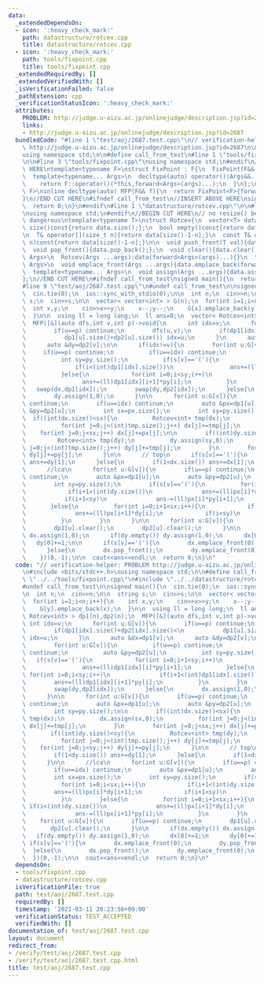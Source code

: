 ```yaml
---
data:
  _extendedDependsOn:
  - icon: ':heavy_check_mark:'
    path: datastructure/rotcev.cpp
    title: datastructure/rotcev.cpp
  - icon: ':heavy_check_mark:'
    path: tools/fixpoint.cpp
    title: tools/fixpoint.cpp
  _extendedRequiredBy: []
  _extendedVerifiedWith: []
  _isVerificationFailed: false
  _pathExtension: cpp
  _verificationStatusIcon: ':heavy_check_mark:'
  attributes:
    PROBLEM: http://judge.u-aizu.ac.jp/onlinejudge/description.jsp?id=2687
    links:
    - http://judge.u-aizu.ac.jp/onlinejudge/description.jsp?id=2687
  bundledCode: "#line 1 \"test/aoj/2687.test.cpp\"\n// verification-helper: PROBLEM\
    \ http://judge.u-aizu.ac.jp/onlinejudge/description.jsp?id=2687\n\n#include <bits/stdc++.h>\n\
    using namespace std;\n\n#define call_from_test\n#line 1 \"tools/fixpoint.cpp\"\
    \n\n#line 3 \"tools/fixpoint.cpp\"\nusing namespace std;\n#endif\n//BEGIN CUT\
    \ HERE\ntemplate<typename F>\nstruct FixPoint : F{\n  FixPoint(F&& f):F(forward<F>(f)){}\n\
    \  template<typename... Args>\n  decltype(auto) operator()(Args&&... args) const{\n\
    \    return F::operator()(*this,forward<Args>(args)...);\n  }\n};\ntemplate<typename\
    \ F>\ninline decltype(auto) MFP(F&& f){\n  return FixPoint<F>{forward<F>(f)};\n\
    }\n//END CUT HERE\n#ifndef call_from_test\n//INSERT ABOVE HERE\nsigned main(){\n\
    \  return 0;\n}\n#endif\n#line 1 \"datastructure/rotcev.cpp\"\n\n#line 3 \"datastructure/rotcev.cpp\"\
    \nusing namespace std;\n#endif\n//BEGIN CUT HERE\n// no resize() because it is\
    \ dangerous\ntemplate<typename T>\nstruct Rotcev{\n  vector<T> data;\n\n  size_t\
    \ size()const{return data.size();};\n  bool empty()const{return data.empty();}\n\
    \n  T& operator[](size_t n){return data[size()-1-n];}\n  const T& operator[](size_t\
    \ n)const{return data[size()-1-n];}\n\n  void push_front(T val){data.push_back(val);}\n\
    \  void pop_front(){data.pop_back();};\n  void clear(){data.clear();}\n\n  template<typename...\
    \ Args>\n  Rotcev(Args ...args):data(forward<Args>(args)...){}\n  template<typename...\
    \ Args>\n  void emplace_front(Args ...args){data.emplace_back(forward<Args>(args)...);}\n\
    \  template<typename... Args>\n  void assign(Args ...args){data.assign(forward<Args>(args)...);}\n\
    };\n//END CUT HERE\n#ifndef call_from_test\nsigned main(){\n  return 0;\n}\n#endif\n\
    #line 9 \"test/aoj/2687.test.cpp\"\n#undef call_from_test\n\nsigned main(){\n\
    \  cin.tie(0);\n  ios::sync_with_stdio(0);\n\n  int n;\n  cin>>n;\n\n  string\
    \ s;\n  cin>>s;\n\n  vector< vector<int> > G(n);\n  for(int i=1;i<n;i++){\n  \
    \  int x,y;\n    cin>>x>>y;\n    x--;y--;\n    G[x].emplace_back(y);\n    G[y].emplace_back(x);\n\
    \  }\n\n  using ll = long long;\n  ll ans=0;\n  vector< Rotcev<int> > dp1(n),dp2(n);\n\
    \  MFP([&](auto dfs,int v,int p)->void{\n      int idx=v;\n      for(int u:G[v]){\n\
    \        if(u==p) continue;\n        dfs(u,v);\n        if(dp1[idx].size()+dp2[idx].size()<\n\
    \           dp1[u].size()+dp2[u].size()) idx=u;\n      }\n      auto &dx=dp1[v];\n\
    \      auto &dy=dp2[v];\n\n      if(idx!=v){\n        for(int u:G[v]){\n     \
    \     if(u==p) continue;\n          if(u==idx) continue;\n          auto &py=dp2[u];\n\
    \          int sy=py.size();\n          if(s[v]=='('){\n            for(int i=0;i+1<sy;i++)\n\
    \              if(i<(int)dp1[idx].size())\n                ans+=(ll)dp1[idx][i]*py[i+1];\n\
    \          }else{\n            for(int i=0;i<sy;i++)\n              if(i+1<(int)dp1[idx].size())\n\
    \                ans+=(ll)dp1[idx][i+1]*py[i];\n          }\n        }\n     \
    \   swap(dx,dp1[idx]);\n        swap(dy,dp2[idx]);\n      }else{\n        dx.assign(1,0);\n\
    \        dy.assign(1,0);\n      }\n\n      for(int u:G[v]){\n        if(u==p)\
    \ continue;\n        if(u==idx) continue;\n        auto &px=dp1[u];\n        auto\
    \ &py=dp2[u];\n        int sx=px.size();\n        int sy=py.size();\n\n      \
    \  if((int)dx.size()<sx){\n          Rotcev<int> tmp(dx);\n          dx.assign(sx,0);\n\
    \          for(int j=0;j<(int)tmp.size();j++) dx[j]+=tmp[j];\n        }\n    \
    \    for(int j=0;j<sx;j++) dx[j]+=px[j];\n\n        if((int)dy.size()<sy){\n \
    \         Rotcev<int> tmp(dy);\n          dy.assign(sy,0);\n          for(int\
    \ j=0;j<(int)tmp.size();j++) dy[j]+=tmp[j];\n        }\n        for(int j=0;j<sy;j++)\
    \ dy[j]+=py[j];\n      }\n\n      // top\n      if(s[v]=='('){\n        if(1<dy.size())\
    \ ans+=dy[1];\n      }else{\n        if(1<dx.size()) ans+=dx[1];\n      }\n\n\
    \      //lca\n      for(int u:G[v]){\n        if(u==p) continue;\n        if(u==idx)\
    \ continue;\n        auto &px=dp1[u];\n        auto &py=dp2[u];\n        int sx=px.size();\n\
    \        int sy=py.size();\n        if(s[v]=='('){\n          for(int i=0;i<sx;i++){\n\
    \            if(i+1<(int)dy.size())\n              ans+=(ll)px[i]*dy[i+1];\n \
    \           if(i+1<sy)\n              ans-=(ll)px[i]*py[i+1];\n          }\n \
    \       }else{\n          for(int i=0;i+1<sx;i++){\n            if(i<(int)dy.size())\n\
    \              ans+=(ll)px[i+1]*dy[i];\n            if(i<sy)\n              ans-=(ll)px[i+1]*py[i];\n\
    \          }\n        }\n      }\n\n      for(int u:G[v]){\n        if(u==p) continue;\n\
    \        dp1[u].clear();\n        dp2[u].clear();\n      }\n\n      if(dx.empty())\
    \ dx.assign(1,0);\n      if(dy.empty()) dy.assign(1,0);\n      dx[0]+=1;\n   \
    \   dy[0]+=1;\n\n      if(s[v]=='('){\n        dx.emplace_front(0);\n        dy.pop_front();\n\
    \      }else{\n        dx.pop_front();\n        dy.emplace_front(0);\n      }\n\
    \    })(0,-1);\n\n  cout<<ans<<endl;\n  return 0;\n}\n"
  code: "// verification-helper: PROBLEM http://judge.u-aizu.ac.jp/onlinejudge/description.jsp?id=2687\n\
    \n#include <bits/stdc++.h>\nusing namespace std;\n\n#define call_from_test\n#include\
    \ \"../../tools/fixpoint.cpp\"\n#include \"../../datastructure/rotcev.cpp\"\n\
    #undef call_from_test\n\nsigned main(){\n  cin.tie(0);\n  ios::sync_with_stdio(0);\n\
    \n  int n;\n  cin>>n;\n\n  string s;\n  cin>>s;\n\n  vector< vector<int> > G(n);\n\
    \  for(int i=1;i<n;i++){\n    int x,y;\n    cin>>x>>y;\n    x--;y--;\n    G[x].emplace_back(y);\n\
    \    G[y].emplace_back(x);\n  }\n\n  using ll = long long;\n  ll ans=0;\n  vector<\
    \ Rotcev<int> > dp1(n),dp2(n);\n  MFP([&](auto dfs,int v,int p)->void{\n     \
    \ int idx=v;\n      for(int u:G[v]){\n        if(u==p) continue;\n        dfs(u,v);\n\
    \        if(dp1[idx].size()+dp2[idx].size()<\n           dp1[u].size()+dp2[u].size())\
    \ idx=u;\n      }\n      auto &dx=dp1[v];\n      auto &dy=dp2[v];\n\n      if(idx!=v){\n\
    \        for(int u:G[v]){\n          if(u==p) continue;\n          if(u==idx)\
    \ continue;\n          auto &py=dp2[u];\n          int sy=py.size();\n       \
    \   if(s[v]=='('){\n            for(int i=0;i+1<sy;i++)\n              if(i<(int)dp1[idx].size())\n\
    \                ans+=(ll)dp1[idx][i]*py[i+1];\n          }else{\n           \
    \ for(int i=0;i<sy;i++)\n              if(i+1<(int)dp1[idx].size())\n        \
    \        ans+=(ll)dp1[idx][i+1]*py[i];\n          }\n        }\n        swap(dx,dp1[idx]);\n\
    \        swap(dy,dp2[idx]);\n      }else{\n        dx.assign(1,0);\n        dy.assign(1,0);\n\
    \      }\n\n      for(int u:G[v]){\n        if(u==p) continue;\n        if(u==idx)\
    \ continue;\n        auto &px=dp1[u];\n        auto &py=dp2[u];\n        int sx=px.size();\n\
    \        int sy=py.size();\n\n        if((int)dx.size()<sx){\n          Rotcev<int>\
    \ tmp(dx);\n          dx.assign(sx,0);\n          for(int j=0;j<(int)tmp.size();j++)\
    \ dx[j]+=tmp[j];\n        }\n        for(int j=0;j<sx;j++) dx[j]+=px[j];\n\n \
    \       if((int)dy.size()<sy){\n          Rotcev<int> tmp(dy);\n          dy.assign(sy,0);\n\
    \          for(int j=0;j<(int)tmp.size();j++) dy[j]+=tmp[j];\n        }\n    \
    \    for(int j=0;j<sy;j++) dy[j]+=py[j];\n      }\n\n      // top\n      if(s[v]=='('){\n\
    \        if(1<dy.size()) ans+=dy[1];\n      }else{\n        if(1<dx.size()) ans+=dx[1];\n\
    \      }\n\n      //lca\n      for(int u:G[v]){\n        if(u==p) continue;\n\
    \        if(u==idx) continue;\n        auto &px=dp1[u];\n        auto &py=dp2[u];\n\
    \        int sx=px.size();\n        int sy=py.size();\n        if(s[v]=='('){\n\
    \          for(int i=0;i<sx;i++){\n            if(i+1<(int)dy.size())\n      \
    \        ans+=(ll)px[i]*dy[i+1];\n            if(i+1<sy)\n              ans-=(ll)px[i]*py[i+1];\n\
    \          }\n        }else{\n          for(int i=0;i+1<sx;i++){\n           \
    \ if(i<(int)dy.size())\n              ans+=(ll)px[i+1]*dy[i];\n            if(i<sy)\n\
    \              ans-=(ll)px[i+1]*py[i];\n          }\n        }\n      }\n\n  \
    \    for(int u:G[v]){\n        if(u==p) continue;\n        dp1[u].clear();\n \
    \       dp2[u].clear();\n      }\n\n      if(dx.empty()) dx.assign(1,0);\n   \
    \   if(dy.empty()) dy.assign(1,0);\n      dx[0]+=1;\n      dy[0]+=1;\n\n     \
    \ if(s[v]=='('){\n        dx.emplace_front(0);\n        dy.pop_front();\n    \
    \  }else{\n        dx.pop_front();\n        dy.emplace_front(0);\n      }\n  \
    \  })(0,-1);\n\n  cout<<ans<<endl;\n  return 0;\n}\n"
  dependsOn:
  - tools/fixpoint.cpp
  - datastructure/rotcev.cpp
  isVerificationFile: true
  path: test/aoj/2687.test.cpp
  requiredBy: []
  timestamp: '2021-03-11 20:23:56+09:00'
  verificationStatus: TEST_ACCEPTED
  verifiedWith: []
documentation_of: test/aoj/2687.test.cpp
layout: document
redirect_from:
- /verify/test/aoj/2687.test.cpp
- /verify/test/aoj/2687.test.cpp.html
title: test/aoj/2687.test.cpp
---
```

